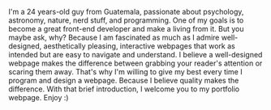 <p>
I'm a 24 years-old guy from Guatemala, passionate about psychology, astronomy, nature, nerd stuff, and programming.
One of my goals is to become a great front-end developer and make a living from it.
But you maybe ask, why? Because I am fascinated as much as I admire well-designed, aesthetically pleasing, interactive webpages that
work as intended but are easy to navigate and understand.
I believe a well-designed webpage makes the difference between grabbing your reader's attention or scaring them away. That's why I'm
willing to give my best every time I program and design a webpage. Because I believe quality makes the difference.
With that brief introduction, I welcome you to my portfolio webpage. Enjoy :)
</p>
